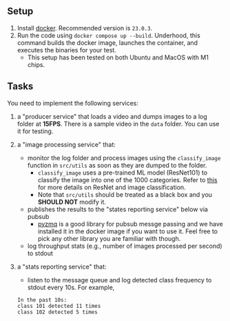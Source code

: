 
## Setup

1. Install [docker](https://docs.docker.com/engine/install/). Recommended version is `23.0.3`.
2. Run the code using `docker compose up --build`. Underhood, this command builds the docker image, launches the container, and executes the binaries for your test.
   - This setup has been tested on both Ubuntu and MacOS with M1 chips.

## Tasks

You need to implement the following services:

1. a "producer service" that loads a video and dumps images to a log folder at **15FPS**. There is a sample video in the `data` folder. You can use it for testing.
2. a "image processing service" that:

   - monitor the log folder and process images using the `classify_image` function in `src/utils` as soon as they are dumped to the folder.
     - `classify_image` uses a pre-trained ML model (ResNet101) to classify the image into one of the 1000 categories. Refer to [this](https://pytorch.org/hub/pytorch_vision_resnet/) for more details on ResNet and image classification.
     - Note that `src/utils` should be treated as a black box and you **SHOULD NOT** modify it.
   - publishes the results to the "states reporting service" below via pubsub
     - [pyzmq](https://github.com/zeromq/pyzmq) is a good library for pubsub messge passing and we have installed it in the docker image if you want to use it. Feel free to pick any other library you are familiar with though.
   - log throughput stats (e.g., number of images processed per second) to stdout

3. a "stats reporting service" that:

   - listen to the message queue and log detected class frequency to stdout every 10s. For example,

   ```
   In the past 10s:
   class 101 detected 11 times
   class 102 detected 5 times
   ```
